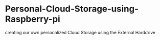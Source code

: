 # Personal-Cloud-Storage-using-Raspberry-pi
creating our own personalized Cloud Storage using the External Harddrive
